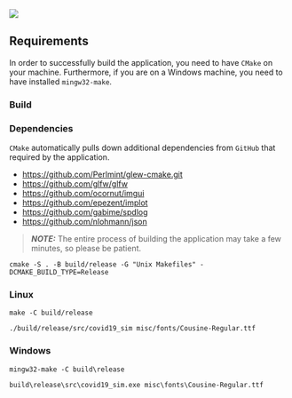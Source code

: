 <img src="img/demo.gif">

## Requirements

In order to successfully build the application, you need to have `CMake` on your machine. Furthermore, if you are on a Windows machine, you need to have installed `mingw32-make`.

### Build

### Dependencies

`CMake` automatically pulls down additional dependencies from `GitHub` that required by the application.

- https://github.com/Perlmint/glew-cmake.git
- https://github.com/glfw/glfw
- https://github.com/ocornut/imgui
- https://github.com/epezent/implot
- https://github.com/gabime/spdlog
- https://github.com/nlohmann/json

> **_NOTE:_**  The entire process of building the application may take a few minutes, so please be patient.


```
cmake -S . -B build/release -G "Unix Makefiles" -DCMAKE_BUILD_TYPE=Release
```
### Linux

```
make -C build/release
```

```
./build/release/src/covid19_sim misc/fonts/Cousine-Regular.ttf
```

### Windows

```
mingw32-make -C build\release
```

```
build\release\src\covid19_sim.exe misc\fonts\Cousine-Regular.ttf
```
